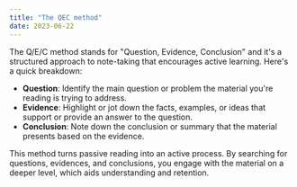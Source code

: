 ```yaml
---
title: "The QEC method"
date: 2023-06-22
---
```


The Q/E/C method stands for "Question, Evidence, Conclusion" and it's a structured approach to note-taking that encourages active learning. Here's a quick breakdown:

- **Question**: Identify the main question or problem the material you're reading is trying to address.
- **Evidence**: Highlight or jot down the facts, examples, or ideas that support or provide an answer to the question.
- **Conclusion**: Note down the conclusion or summary that the material presents based on the evidence.

This method turns passive reading into an active process. By searching for questions, evidences, and conclusions, you engage with the material on a deeper level, which aids understanding and retention.